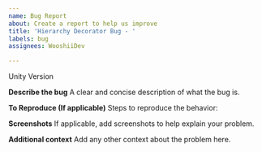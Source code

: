 ```yaml
---
name: Bug Report
about: Create a report to help us improve
title: 'Hierarchy Decorator Bug - '
labels: bug
assignees: WooshiiDev

---
```


Unity Version

**Describe the bug**
A clear and concise description of what the bug is.

**To Reproduce (If applicable)**
Steps to reproduce the behavior:

**Screenshots**
If applicable, add screenshots to help explain your problem.

**Additional context**
Add any other context about the problem here.
